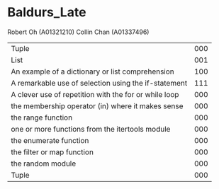 # Baldurs_Late
Robert Oh (A01321210)
Collin Chan (A01337496)

|                                                       |     |
|-------------------------------------------------------|-----|
| Tuple                                                 | 000 |
| List                                                  | 001 |
| An example of a dictionary or list comprehension      | 100 |
| A remarkable use of selection using the if-statement  | 111 |
| A clever use of repetition with the for or while loop | 000 |
| the membership operator (in) where it makes sense     | 000 |
| the range function                                    | 000 |
| one or more functions from the itertools module       | 000 |
| the enumerate function                                | 000 |
| the filter or map function                            | 000 |
| the random module                                     | 000 |
| Tuple                                                 | 000 |
